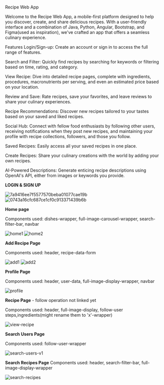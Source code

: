 Recipe Web App


Welcome to the Recipe Web App, a mobile-first platform designed to help you discover, create, and share delicious recipes. With a user-friendly interface and a combination of Java, Python, Angular, Bootstrap, and Figma(used as inspiration), we've crafted an app that offers a seamless culinary experience.

Features
Login/Sign-up: Create an account or sign in to access the full range of features.

Search and Filter: Quickly find recipes by searching for keywords or filtering based on time, rating, and category.

View Recipe: Dive into detailed recipe pages, complete with ingredients, procedures, macronutrients per serving, and even an estimated price based on your location.

Review and Save: Rate recipes, save your favorites, and leave reviews to share your culinary experiences.

Recipe Recommendations: Discover new recipes tailored to your tastes based on your saved and liked recipes.

Social Hub: Connect with fellow food enthusiasts by following other users, receiving notifications when they post new recipes, and maintaining your profile with recipe collections, followers, and those you follow.

Saved Recipes: Easily access all your saved recipes in one place.

Create Recipes: Share your culinary creations with the world by adding your own recipes.

AI-Powered Descriptions: Generate enticing recipe descriptions using OpenAI's API, either from images or keywords you provide.

**LOGIN & SIGN UP**

![7a9416ee7f5577570beba01077cae19b](https://github.com/lupandrei/recipeAppFrontend/assets/126556183/80c9a07f-c380-4311-a54c-0eab7611f785)
![0743a16cfc687ce1cf0c913371439b6b](https://github.com/lupandrei/recipeAppFrontend/assets/126556183/a3ed8250-cabb-4258-a421-2d28b38ebc69)


**Home page**

Components used: dishes-wrapper, full-image-carousel-wrapper, search-filter-bar, navbar

![home1](https://github.com/lupandrei/recipeAppFrontend/assets/126556183/f798bd50-82a5-4b32-a7e8-020113ebdf03)
![home2](https://github.com/lupandrei/recipeAppFrontend/assets/126556183/bed1c3cd-6834-43ed-8806-611da3a215a5)


**Add Recipe Page**

Components used: header, recipe-data-form 

![add1](https://github.com/lupandrei/recipeAppFrontend/assets/126556183/1d2dbf39-ac69-47f2-8fbf-465994dba46a)
![add2](https://github.com/lupandrei/recipeAppFrontend/assets/126556183/02a99f5c-0771-4b2c-a550-2bac44e7a518)

**Profile Page**

Components used: header, user-data, full-image-display-wrapper, navbar

![profile](https://github.com/lupandrei/recipeAppFrontend/assets/126556183/0c7985cc-a9da-4d90-b1b5-f4ae9f596e77)

**Recipe Page** - follow operation not linked yet

Components used: header, full-image-display, follow-user steps,ingredients(might rename them to 'x'-wrapper) 

![view-recipe](https://github.com/lupandrei/recipeAppFrontend/assets/126556183/b5d91e73-cae1-4420-9b6b-ed7c95fdd592)

**Search Users Page**

Components used: follow-user-wrapper

![search-users-v1](https://github.com/lupandrei/recipeAppFrontend/assets/126556183/6859327c-9bb0-4e9a-834d-b0b3f6354932)

**Search Recipes Page**
Components used: header, search-filter-bar, full-image-display-wrapper

![search-recipes](https://github.com/lupandrei/recipeAppFrontend/assets/126556183/59b75f35-65dc-4531-9cb5-c1061c273bcb)
